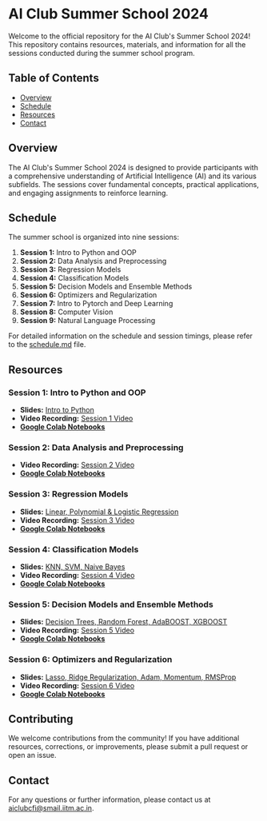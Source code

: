 # AI Club Summer School 2024

Welcome to the official repository for the AI Club's Summer School 2024! This repository contains resources, materials, and information for all the sessions conducted during the summer school program.

## Table of Contents

- [Overview](#overview)
- [Schedule](#schedule)
- [Resources](#resources)
- [Contact](#contact)

## Overview

The AI Club's Summer School 2024 is designed to provide participants with a comprehensive understanding of Artificial Intelligence (AI) and its various subfields. The sessions cover fundamental concepts, practical applications, and engaging assignments to reinforce learning. 

## Schedule

The summer school is organized into nine sessions:

1. **Session 1:** Intro to Python and OOP
2. **Session 2:** Data Analysis and Preprocessing
3. **Session 3:** Regression Models
4. **Session 4:** Classification Models
5. **Session 5:** Decision Models and Ensemble Methods
6. **Session 6:** Optimizers and Regularization
7. **Session 7:** Intro to Pytorch and Deep Learning
8. **Session 8:** Computer Vision
9. **Session 9:** Natural Language Processing

For detailed information on the schedule and session timings, please refer to the [schedule.md](schedule.md) file.

## Resources

### Session 1: Intro to Python and OOP

- **Slides:** [Intro to Python](Resources/Session%201/Intro_to_Python.pdf)
- **Video Recording:** [Session 1 Video](https://www.youtube.com/watch?v=kv-ct3oKUvY)
- [**Google Colab Notebooks**](Resources/Session%201)


### Session 2: Data Analysis and Preprocessing

- **Video Recording:** [Session 2 Video](https://www.youtube.com/watch?v=l9on4nbSCqI)
- [**Google Colab Notebooks**](Resources/Session%202)

### Session 3: Regression Models

- **Slides:** [Linear, Polynomial & Logistic Regression](Resources/Session%203)
- **Video Recording:** [Session 3 Video](https://www.youtube.com/watch?v=aqD8YylTazU)
- [**Google Colab Notebooks**](Resources/Session%203)

### Session 4: Classification Models

- **Slides:** [KNN, SVM, Naive Bayes](Resources/Session%204)
- **Video Recording:** [Session 4 Video](https://www.youtube.com/watch?v=PVlAry736vA)
- [**Google Colab Notebooks**](Resources/Session%204)

### Session 5: Decision Models and Ensemble Methods

- **Slides:** [Decision Trees, Random Forest, AdaBOOST, XGBOOST](Resources/Session%205)
- **Video Recording:** [Session 5 Video](https://www.youtube.com/watch?v=t695MCAsC88)
- [**Google Colab Notebooks**](Resources/Session%205)

### Session 6: Optimizers and Regularization

- **Slides:** [Lasso, Ridge Regularization, Adam, Momentum, RMSProp](Resources/Session%206)
- **Video Recording:** [Session 6 Video](https://www.youtube.com/watch?v=IvGU6QpIlhs)
- [**Google Colab Notebooks**](Resources/Session%206)
 
## Contributing

We welcome contributions from the community! If you have additional resources, corrections, or improvements, please submit a pull request or open an issue.

## Contact

For any questions or further information, please contact us at [aiclubcfi@smail.iitm.ac.in](mailto:aiclubcfi@smail.iitm.ac.in).
